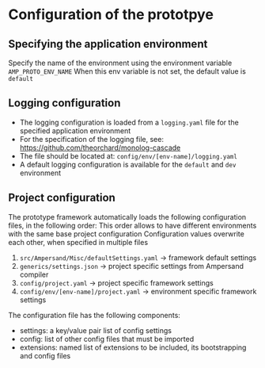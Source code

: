 # Configuration of the prototpye

## Specifying the application environment
Specify the name of the environment using the environment variable `AMP_PROTO_ENV_NAME`
When this env variable is not set, the default value is `default`

## Logging configuration
* The logging configuration is loaded from a `logging.yaml` file for the specified application environment
* For the specification of the logging file, see: https://github.com/theorchard/monolog-cascade
* The file should be located at: `config/env/[env-name]/logging.yaml`
* A default logging configuration is available for the `default` and `dev` environment

## Project configuration
The prototype framework automatically loads the following configuration files, in the following order:
This order allows to have different environments with the same base project configuration
Configuration values overwrite each other, when specified in multiple files

1. `src/Ampersand/Misc/defaultSettings.yaml` -> framework default settings
2. `generics/settings.json` -> project specific settings from Ampersand compiler
3. `config/project.yaml` -> project specific framework settings
4. `config/env/[env-name]/project.yaml` -> environment specific framework settings

The configuration file has the following components:
* settings: a key/value pair list of config settings
* config: list of other config files that must be imported
* extensions: named list of extensions to be included, its bootstrapping and config files
